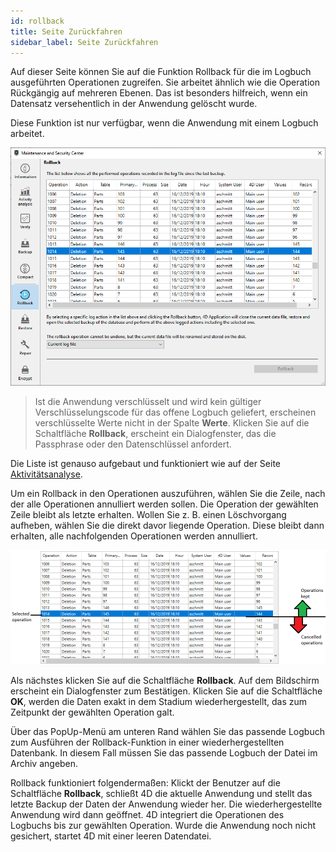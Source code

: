 ```yaml
---
id: rollback
title: Seite Zurückfahren
sidebar_label: Seite Zurückfahren
---
```


Auf dieser Seite können Sie auf die Funktion Rollback für die im Logbuch ausgeführten Operationen zugreifen. Sie arbeitet ähnlich wie die Operation Rückgängig auf mehreren Ebenen. Das ist besonders hilfreich, wenn ein Datensatz versehentlich in der Anwendung gelöscht wurde.

Diese Funktion ist nur verfügbar, wenn die Anwendung mit einem Logbuch arbeitet.

![](../assets/en/MSC/MSC_rollback1.png)

> Ist die Anwendung verschlüsselt und wird kein gültiger Verschlüsselungscode für das offene Logbuch geliefert, erscheinen verschlüsselte Werte nicht in der Spalte **Werte**. Klicken Sie auf die Schaltfläche **Rollback**, erscheint ein Dialogfenster, das die Passphrase oder den Datenschlüssel anfordert.

Die Liste ist genauso aufgebaut und funktioniert wie auf der Seite [Aktivitätsanalyse](analysis.md).

Um ein Rollback in den Operationen auszuführen, wählen Sie die Zeile, nach der alle Operationen annulliert werden sollen. Die Operation der gewählten Zeile bleibt als letzte erhalten. Wollen Sie z. B. einen Löschvorgang aufheben, wählen Sie die direkt davor liegende Operation. Diese bleibt dann erhalten, alle nachfolgenden Operationen werden annulliert.

![](../assets/en/MSC/MSC_rollback2.png)

Als nächstes klicken Sie auf die Schaltfläche **Rollback**. Auf dem Bildschirm erscheint ein Dialogfenster zum Bestätigen. Klicken Sie auf die Schaltfläche **OK**, werden die Daten exakt in dem Stadium wiederhergestellt, das zum Zeitpunkt der gewählten Operation galt.

Über das PopUp-Menü am unteren Rand wählen Sie das passende Logbuch zum Ausführen der Rollback-Funktion in einer wiederhergestellten Datenbank. In diesem Fall müssen Sie das passende Logbuch der Datei im Archiv angeben.

Rollback funktioniert folgendermaßen: Klickt der Benutzer auf die Schaltfläche **Rollback**, schließt 4D die aktuelle Anwendung und stellt das letzte Backup der Daten der Anwendung wieder her. Die wiederhergestellte Anwendung wird dann geöffnet. 4D integriert die Operationen des Logbuchs bis zur gewählten Operation. Wurde die Anwendung noch nicht gesichert, startet 4D mit einer leeren Datendatei.
